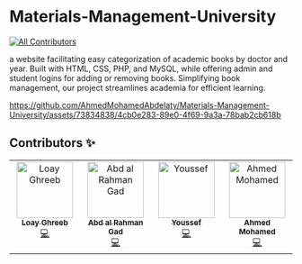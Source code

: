 # Materials-Management-University

<!-- ALL-CONTRIBUTORS-BADGE:START - Do not remove or modify this section -->

[![All Contributors](https://img.shields.io/badge/all_contributors-4-orange.svg?style=flat-square)](#contributors-)

<!-- ALL-CONTRIBUTORS-BADGE:END -->

a website facilitating easy categorization of academic books by doctor and year. Built with HTML, CSS, PHP, and MySQL, while offering admin and student logins for adding or removing books. Simplifying book management, our project streamlines academia for efficient learning.

https://github.com/AhmedMohamedAbdelaty/Materials-Management-University/assets/73834838/4cb0e283-89e0-4f69-9a3a-78bab2cb618b


## Contributors ✨

<!-- ALL-CONTRIBUTORS-LIST:START - Do not remove or modify this section -->
<!-- prettier-ignore-start -->
<!-- markdownlint-disable -->
<table>
  <tbody>
    <tr>
      <td align="center" valign="top" width="14.28%"><a href="https://github.com/loayghreeb"><img src="https://avatars.githubusercontent.com/u/52158423?v=4?s=100" width="100px;" alt="Loay Ghreeb"/><br /><sub><b>Loay Ghreeb</b></sub></a><br /><a href="https://github.com/AhmedMohamedAbdelaty/Materials-Management-University/commits?author=loayghreeb" title="Code">💻</a></td>
      <td align="center" valign="top" width="14.28%"><a href="https://github.com/AbdAlRahmanGad"><img src="https://avatars.githubusercontent.com/u/89566409?v=4?s=100" width="100px;" alt="Abd al Rahman Gad"/><br /><sub><b>Abd al Rahman Gad</b></sub></a><br /><a href="https://github.com/AhmedMohamedAbdelaty/Materials-Management-University/commits?author=AbdAlRahmanGad" title="Code">💻</a></td>
      <td align="center" valign="top" width="14.28%"><a href="https://github.com/youssefwaheed"><img src="https://avatars.githubusercontent.com/u/83561120?v=4?s=100" width="100px;" alt="Youssef"/><br /><sub><b>Youssef</b></sub></a><br /><a href="https://github.com/AhmedMohamedAbdelaty/Materials-Management-University/commits?author=youssefwaheed" title="Code">💻</a></td>
      <td align="center" valign="top" width="14.28%"><a href="https://github.com/AhmedMohamedAbdelaty"><img src="https://avatars.githubusercontent.com/u/73834838?v=4?s=100" width="100px;" alt="Ahmed Mohamed"/><br /><sub><b>Ahmed Mohamed</b></sub></a><br /><a href="https://github.com/AhmedMohamedAbdelaty/Materials-Management-University/commits?author=AhmedMohamedAbdelaty" title="Code">💻</a></td>
    </tr>
  </tbody>
</table>

<!-- markdownlint-restore -->
<!-- prettier-ignore-end -->

<!-- ALL-CONTRIBUTORS-LIST:END -->
